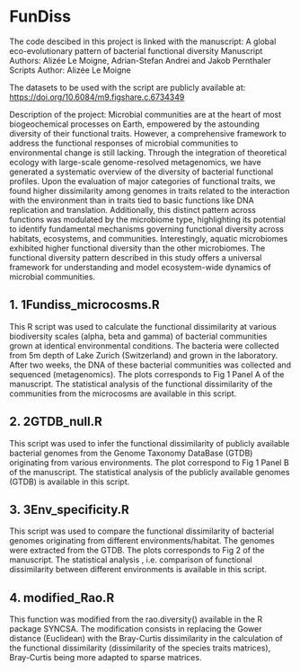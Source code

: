 # FunDiss
The code descibed in this project is linked with the manuscript: A global eco-evolutionary pattern of bacterial functional diversity
Manuscript Authors: Alizée Le Moigne, Adrian-Stefan Andrei and Jakob Pernthaler
Scripts Author: Alizée Le Moigne

The datasets to be used with the script are publicly available at: https://doi.org/10.6084/m9.figshare.c.6734349

Description of the project: Microbial communities are at the heart of most biogeochemical processes on Earth, empowered by the astounding diversity of their functional traits. However, a comprehensive framework to address the functional responses of microbial communities
to environmental change is still lacking.  Through the integration of theoretical ecology with large-scale genome-resolved metagenomics, we have generated a systematic overview of the diversity of bacterial functional profiles. Upon the evaluation of major categories of
functional traits, we found higher dissimilarity among genomes in traits related to the interaction with the environment than in traits tied to basic functions like DNA replication and translation. Additionally, this distinct pattern across functions was modulated by the
microbiome type, highlighting its potential to identify fundamental mechanisms governing functional diversity across habitats, ecosystems, and communities. Interestingly, aquatic microbiomes exhibited higher functional diversity than the other microbiomes. The functional
diversity pattern described in this study offers a universal framework for understanding and model ecosystem-wide dynamics of microbial communities.

## 1. 1Fundiss_microcosms.R
This R script was used to calculate the functional dissimilarity at various biodiversity scales (alpha, beta and gamma) of bacterial communities grown at identical environmental conditions. The bacteria were collected from 5m depth of Lake Zurich (Switzerland) and grown in
the laboratory. After two weeks, the DNA of these bacterial communities was collected and sequenced (metagenomics). The plots corresponds to Fig 1 Panel A of the manuscript. The statistical analysis of the functional dissimilarity of the communities from the microcosms 
are available in this script.

## 2. 2GTDB_null.R
This script was used to infer the functional dissimilarity of publicly available bacterial genomes from the Genome Taxonomy DataBase (GTDB) originating from various environments. The plot correspond to Fig 1 Panel B of the manuscript. The statistical analysis of the
publicly available genomes (GTDB) is available in this script.

## 3. 3Env_specificity.R
This script was used to compare the functional dissimilarity of bacterial genomes originating from different environments/habitat. The genomes were extracted from the GTDB. The plots corresponds to Fig 2 of the manuscript. The statistical analysis , i.e. comparison of
functional dissimilarity between different environments is available in this script.

## 4. modified_Rao.R
This function was modified from the rao.diversity() available in the R package SYNCSA. The modification consists in replacing the Gower distance (Euclidean) with the Bray-Curtis dissimilarity in the calculation of the functional dissimilarity (dissimilarity of the species
traits matrices), Bray-Curtis being more adapted to sparse matrices.
